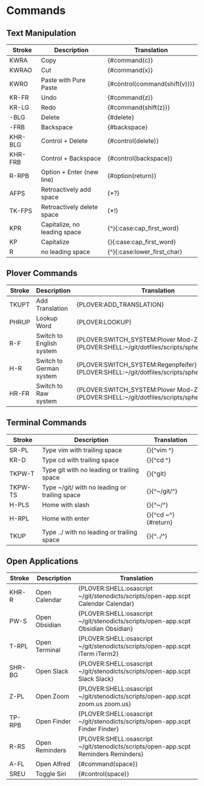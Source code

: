 # Commands

## Text Manipulation

| Stroke  | Description                  | Translation                      |
|---------|------------------------------|----------------------------------|
| KWRA    | Copy                         | {#command(c)}                    |
| KWRAO   | Cut                          | {#command(x)}                    |
| KWRO    | Paste with Pure Paste        | {#control(command(shift(v)))}    |
| KR-FR   | Undo                         | {#command(z)}                    |
| KR-LG   | Redo                         | {#command(shift(z))}             |
| -BLG    | Delete                       | {#delete}                        |
| -FRB    | Backspace                    | {#backspace}                     |
| KHR-BLG | Control + Delete             | {#control(delete)}               |
| KHR-FRB | Control + Backspace          | {#control(backspace)}            |
| R-RPB   | Option + Enter (new line)    | {#option(return)}                |
| AFPS    | Retroactively add space      | {\*?}                            |
| TK-FPS  | Retroactively delete space   | {\*!}                            |
| KPR     | Capitalize, no leading space | {^}{:case:cap_first_word}        |
| KP      | Capitalize                   | {}{:case:cap_first_word}         |
| R       | no leading space             | {^}{:case:lower_first_char} |


## Plover Commands

| Stroke | Description                  | Translation                                                                                |
|--------|------------------------------|--------------------------------------------------------------------------------------------|
| TKUPT  | Add Translation              | {PLOVER:ADD_TRANSLATION}                                                                   |
| PHRUP  | Lookup Word                  | {PLOVER:LOOKUP}                                                                            |
| R-F    | Switch to English system     | {PLOVER:SWITCH_SYSTEM:Plover Mod-Z}{PLOVER:SHELL:~/git/dotfiles/scripts/sphero/english.sh} |
| H-R    | Switch to German system      | {PLOVER:SWITCH_SYSTEM:Regenpfeifer}{PLOVER:SHELL:~/git/dotfiles/scripts/sphero/german.sh}  |
| HR-FR  | Switch to Raw system         | {PLOVER:SWITCH_SYSTEM:Plover Mod-Z Raw}{PLOVER:SHELL:~/git/dotfiles/scripts/sphero/raw.sh} |

## Terminal Commands

| Stroke       | Description                                   | Translation               |
|--------------|-----------------------------------------------|---------------------------|
| SR-PL        | Type vim with trailing space                  | {}{^vim ^}                |
| KR-D         | Type cd with trailing space                   | {}{^cd ^}                 |
| TKPW-T       | Type git with no leading or trailing space    | {}{^git}                  |
| TKPW-TS      | Type ~/git/ with no leading or trailing space | {}{^~/git/^}              |
| H-PLS        | Home with slash                               | {}{^~/^}                  |
| H-RPL        | Home with enter                               | {}{^cd ~^}{#return}       |
| TKUP         | Type ../ with no leading or trailing space    | {}{^../^}                 |


## Open Applications

| Stroke | Description    | Translation                                                                         |
|--------|----------------|-------------------------------------------------------------------------------------|
| KHR-R  | Open Calendar  | {PLOVER:SHELL:osascript ~/git/stenodicts/scripts/open-app.scpt Calendar Calendar}   |
| PW-S   | Open Obsidian  | {PLOVER:SHELL:osascript ~/git/stenodicts/scripts/open-app.scpt Obsidian Obsidian}   |
| T-RPL  | Open Terminal  | {PLOVER:SHELL:osascript ~/git/stenodicts/scripts/open-app.scpt iTerm iTerm2}        |
| SHR-BG | Open Slack     | {PLOVER:SHELL:osascript ~/git/stenodicts/scripts/open-app.scpt Slack Slack}         |
| Z-PL   | Open Zoom      | {PLOVER:SHELL:osascript ~/git/stenodicts/scripts/open-app.scpt zoom.us zoom.us}     |
| TP-RPB | Open Finder    | {PLOVER:SHELL:osascript ~/git/stenodicts/scripts/open-app.scpt Finder Finder}       |
| R-RS   | Open Reminders | {PLOVER:SHELL:osascript ~/git/stenodicts/scripts/open-app.scpt Reminders Reminders} |
| A-FL   | Open Alfred    | {#command(space)}                                                                   |
| SREU   | Toggle Siri    | {#control(space)}                                                                   |


